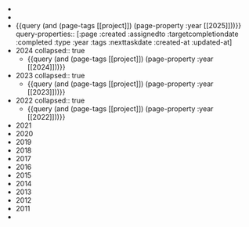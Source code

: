 -
-
- {{query (and (page-tags [[project]]) (page-property :year [[2025]]))}}
  query-properties:: [:page :created :assignedto :targetcompletiondate :completed :type :year :tags :nexttaskdate :created-at :updated-at]
- 2024
  collapsed:: true
	- {{query (and (page-tags [[project]]) (page-property :year [[2024]]))}}
- 2023
  collapsed:: true
	- {{query (and (page-tags [[project]]) (page-property :year [[2023]]))}}
- 2022
  collapsed:: true
	- {{query (and (page-tags [[project]]) (page-property :year [[2022]]))}}
- 2021
- 2020
- 2019
- 2018
- 2017
- 2016
- 2015
- 2014
- 2013
- 2012
- 2011
-